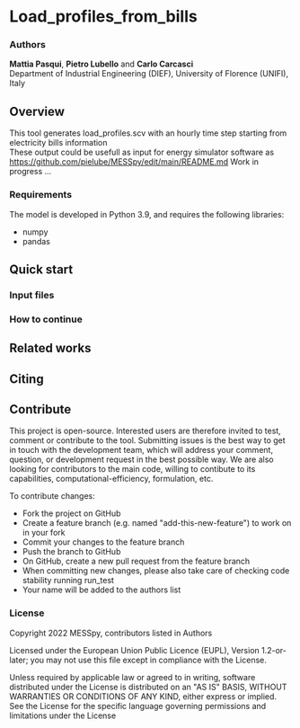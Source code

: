 # Load_profiles_from_bills

### Authors
**Mattia Pasqui**, **Pietro Lubello** and **Carlo Carcasci**\
Department of Industrial Engineering (DIEF), University of Florence (UNIFI), Italy

## Overview
This tool generates load_profiles.scv with an hourly time step starting from electricity bills information\
These output could be usefull as input for energy simulator software as https://github.com/pielube/MESSpy/edit/main/README.md
Work in progress ...

### Requirements
The model is developed in Python 3.9, and requires the following libraries:
- numpy
- pandas

## Quick start

### Input files

### How to continue

## Related works

## Citing

## Contribute
This project is open-source. Interested users are therefore invited to test, comment or contribute to the tool. Submitting issues is the best way to get in touch with the development team, which will address your comment, question, or development request in the best possible way. We are also looking for contributors to the main code, willing to contibute to its capabilities, computational-efficiency, formulation, etc.

To contribute changes:

- Fork the project on GitHub
- Create a feature branch (e.g. named "add-this-new-feature") to work on in your fork
- Commit your changes to the feature branch
- Push the branch to GitHub
- On GitHub, create a new pull request from the feature branch
- When committing new changes, please also take care of checking code stability running run_test 
- Your name will be added to the authors list

### License
Copyright 2022 MESSpy, contributors listed in Authors

Licensed under the European Union Public Licence (EUPL), Version 1.2-or-later; you may not use this file except in compliance with the License.

Unless required by applicable law or agreed to in writing, software distributed under the License is distributed on an "AS IS" BASIS, WITHOUT WARRANTIES OR CONDITIONS OF ANY KIND, either express or implied. See the License for the specific language governing permissions and limitations under the License
